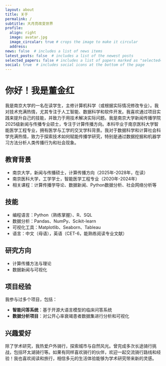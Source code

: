 ```yaml
---
layout: about
title: 关于
permalink: /
subtitle: 大月亮改变世界
profile:
  align: right
  image: avatar.jpg
  image_circular: true # crops the image to make it circular
  address: 
news: false  # includes a list of news items
latest_posts: false  # includes a list of the newest posts
selected_papers: false # includes a list of papers marked as "selected={true}"
social: true  # includes social icons at the bottom of the page
---
```


# 你好！我是董金红

我是南京大学的一名在读学生，主修计算机科学（或根据实际情况修改专业）。我对技术充满热情，尤其专注于人工智能、数据科学和软件开发。我喜欢通过项目实践来提升自己的技能，并致力于用技术解决实际问题。我是南京大学新闻传播学院2025级新闻与传播专业硕士，专注于计算传播方向。本科毕业于南京医科大学智能医学工程专业，拥有医学与工学的交叉学科背景。我对于数据科学和计算社会科学充满热情，致力于探索技术如何赋能传播学研究，特别是通过数据挖掘和机器学习方法分析人类传播行为和社会现象。

## 教育背景

- 南京大学​​，新闻与传播硕士，计算传播方向（2025年-2028年，在读）
- 南京医科大学​​，工学学士，智能医学工程专业（2020年-2024年）
- 相关课程：计算传播学导论、数据新闻、Python数据分析、社会网络分析等

## 技能

- 编程语言：Python（熟练掌握）、R、SQL
- 数据分析：Pandas、NumPy、Scikit-learn
- 可视化工具：Matplotlib、Seaborn、Tableau
- 语言：中文（母语），英语（CET-6，能熟练阅读专业文献）

## 研究方向

- 计算传播方法与理论
- 数据新闻与可视化

## 项目经验

我参与过多个项目，包括：

- **智能问答系统**：基于开源大语言模型的临床问答系统
- **数据分析项目**：对公开心率衰竭患者数据集进行分析和可视化

## 兴趣爱好

除了学术研究，我热爱户外骑行，探索城市与自然风光。曾完成多次长途骑行挑战，包括环太湖骑行等。如果有同样喜欢骑行的伙伴，欢迎一起交流骑行路线和经验！我也喜欢阅读和旅行，相信多元的生活体验能够为学术研究带来新的灵感。

<!--
<img src="https://user-images.githubusercontent.com/543384/178952701-6e595809-3059-41d4-9d88-356a9b339445.png" align = "middle" width = "800px">
-->

<!--
<br>

<a href="https://github.com/JinhongDong/JinhongDong.github.io/edit/master/_pages/about.md">
 <img src="https://user-images.githubusercontent.com/543384/192227995-fdb3a693-2f68-4dc4-b9bd-06053066322f.png" width = "800" align="middle" />
</a>

<br>
-->
